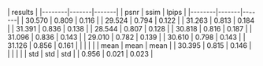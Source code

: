 
|        results         |
|--------|-------|-------|
|  psnr  |  ssim | lpips |
|--------|-------|-------|
| 30.570 | 0.809 | 0.116 |
| 29.524 | 0.794 | 0.122 |
| 31.263 | 0.813 | 0.184 |
| 31.391 | 0.836 | 0.138 |
| 28.544 | 0.807 | 0.128 |
| 30.818 | 0.816 | 0.187 |
| 31.096 | 0.836 | 0.143 |
| 29.010 | 0.782 | 0.139 |
| 30.610 | 0.798 | 0.143 |
| 31.126 | 0.856 | 0.161 |
|        |       |       |
|  mean  |  mean |  mean |
| 30.395 | 0.815 | 0.146 |
|        |       |       |
|  std   |  std  |  std  |
| 0.956  | 0.021 | 0.023 |